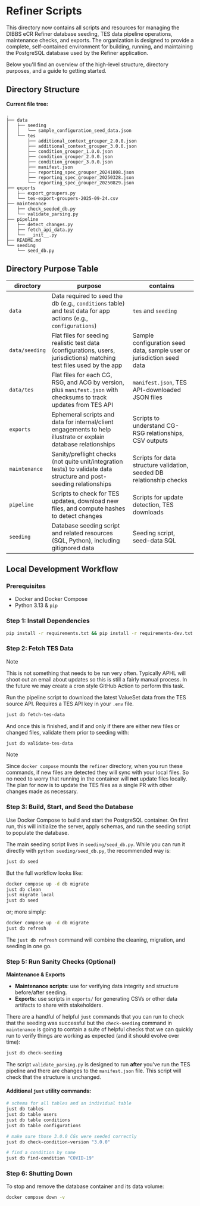 # Refiner Scripts

This directory now contains all scripts and resources for managing the DIBBS eCR Refiner database seeding, TES data pipeline operations, maintenance checks, and exports. The organization is designed to provide a complete, self-contained environment for building, running, and maintaining the PostgreSQL database used by the Refiner application.

Below you'll find an overview of the high-level structure, directory purposes, and a guide to getting started.

## Directory Structure

**Current file tree:**

```
.
├── data
│   ├── seeding
│   │   └── sample_configuration_seed_data.json
│   └── tes
│       ├── additional_context_grouper_2.0.0.json
│       ├── additional_context_grouper_3.0.0.json
│       ├── condition_grouper_1.0.0.json
│       ├── condition_grouper_2.0.0.json
│       ├── condition_grouper_3.0.0.json
│       ├── manifest.json
│       ├── reporting_spec_grouper_20241008.json
│       ├── reporting_spec_grouper_20250328.json
│       └── reporting_spec_grouper_20250829.json
├── exports
│   ├── export_groupers.py
│   └── tes-export-groupers-2025-09-24.csv
├── maintenance
│   ├── check_seeded_db.py
│   └── validate_parsing.py
├── pipeline
│   ├── detect_changes.py
│   ├── fetch_api_data.py
│   └── __init__.py
├── README.md
└── seeding
    └── seed_db.py
```

## Directory Purpose Table

| directory      | purpose                                                                                                                             | contains                                                               |
| -------------- | ----------------------------------------------------------------------------------------------------------------------------------- | ---------------------------------------------------------------------- |
| `data`           | Data required to seed the db (e.g., `conditions` table) and test data for app actions (e.g., `configurations`)                     | `tes` and `seeding`                                                    |
| `data/seeding`   | Flat files for seeding realistic test data (configurations, users, jurisdictions) matching test files used by the app               | Sample configuration seed data, sample user or jurisdiction seed data   |
| `data/tes`       | Flat files for each CG, RSG, and ACG by version, plus `manifest.json` with checksums to track updates from TES API                  | `manifest.json`, TES API-downloaded JSON files                         |
| `exports`        | Ephemeral scripts and data for internal/client engagements to help illustrate or explain database relationships                      | Scripts to understand CG-RSG relationships, CSV outputs                |
| `maintenance`    | Sanity/preflight checks (not quite unit/integration tests) to validate data structure and post-seeding relationships                | Scripts for data structure validation, seeded DB relationship checks    |
| `pipeline`       | Scripts to check for TES updates, download new files, and compute hashes to detect changes                                          | Scripts for update detection, TES downloads                            |
| `seeding`        | Database seeding script and related resources (SQL, Python), including gitignored data                                              | Seeding script, seed-data SQL                                          |

## Local Development Workflow

### Prerequisites

- Docker and Docker Compose
- Python 3.13 & `pip`

### Step 1: Install Dependencies

```bash
pip install -r requirements.txt && pip install -r requirements-dev.txt
```

### Step 2: Fetch TES Data

> [!NOTE]
> This is not something that needs to be run very often. Typically APHL will shoot out an email about updates so this is still a fairly manual process. In the future we may create a cron style GitHub Action to perform this task.

Run the pipeline script to download the latest ValueSet data from the TES source API.
Requires a TES API key in your `.env` file.

```bash
just db fetch-tes-data
```

And once this is finished, and if and only if there are either new files or changed files, validate them prior to seeding with:

```bash
just db validate-tes-data
```

> [!NOTE]
> Since `docker compose` mounts the `refiner` directory, when you run these commands, if new files are detected they will sync with your local files. So no need to worry that running in the container will **not** update files locally. The plan for now is to update the TES files as a single PR with other changes made as necessary.

### Step 3: Build, Start, and Seed the Database

Use Docker Compose to build and start the PostgreSQL container.
On first run, this will initialize the server, apply schemas, and run the seeding script to populate the database.

The main seeding script lives in `seeding/seed_db.py`.
While you can run it directly with `python seeding/seed_db.py`, the recommended way is:

```bash
just db seed
```

But the full workflow looks like:

```bash
docker compose up -d db migrate
just db clean
just migrate local
just db seed
```

or; more simply:

```bash
docker compose up -d db migrate
just db refresh
```

The `just db refresh` command will combine the cleaning, migration, and seeding in one go.

### Step 5: Run Sanity Checks (Optional)

**Maintenance & Exports**

- **Maintenance scripts**: use for verifying data integrity and structure before/after seeding.
- **Exports**: use scripts in `exports/` for generating CSVs or other data artifacts to share with stakeholders.

There are a handful of helpful `just` commands that you can run to check that the seeding was successful but the `check-seeding` command in `maintenance` is going to contain a suite of helpful checks that we can quickly run to verify things are working as expected (and it should evolve over time):

```bash
just db check-seeding
```

The script `validate_parsing.py` is designed to run **after** you've run the TES pipeline and there are changes to the `manifest.json` file. This script will check that the structure is unchanged.

#### Additional `just` utility commands:

```bash
# schema for all tables and an individual table
just db tables
just db table users
just db table conditions
just db table configurations
```

```bash
# make sure those 3.0.0 CGs were seeded correctly
just db check-condition-version "3.0.0"
```

```bash
# find a condition by name
just db find-condition "COVID-19"
```

### Step 6: Shutting Down

To stop and remove the database container and its data volume:

```bash
docker compose down -v
```
